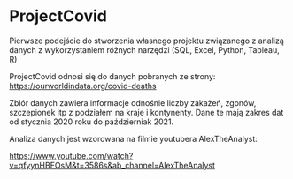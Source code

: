 # ProjectCovid

Pierwsze podejście do stworzenia własnego projektu związanego z analizą danych z wykorzystaniem różnych narzędzi (SQL, Excel, Python, Tableau, R)

ProjectCovid odnosi się do danych pobranych ze strony: 
https://ourworldindata.org/covid-deaths

Zbiór danych zawiera informacje odnośnie liczby zakażeń, zgonów, szczepionek itp z podziałem na kraje i kontynenty. Dane te mają zakres dat od stycznia 2020 roku do październiak 2021. 

Analiza danych jest wzorowana na filmie youtubera AlexTheAnalyst:

https://www.youtube.com/watch?v=qfyynHBFOsM&t=3586s&ab_channel=AlexTheAnalyst

